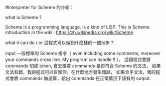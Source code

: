 #Interpreter for Scheme 的介紹：

what is Scheme ?

  Scheme is a programming language. Is a kind of LISP.
  This is Scheme intruduction in the wiki : https://zh.wikipedia.org/wiki/Scheme

what it can do / or 這程式可以做到什麼樣的一個地步？

  input 一段標準的 Scheme 指令（ even including some comments, moreover your commands cross line. My program can handle !! ），
  這個程式會將 commands 切成 token, 會去檢查 commands 是否符合 Scheme 的文法，
  如果文法有錯，我的程式可以告知你，在什麼地方發生錯誤，
  如果合乎文法，我的程式會將 commands 做運算，給出 commands 在正常情況下該有的 output.
  
